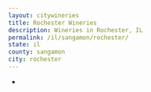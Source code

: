 ```yaml
---
layout: citywineries
title: Rochester Wineries
description: Wineries in Rochester, IL
permalink: /il/sangamon/rochester/
state: il
county: sangamon
city: rochester
---
```

-

